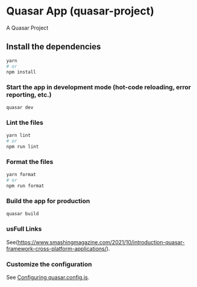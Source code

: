 # Quasar App (quasar-project)

A Quasar Project

## Install the dependencies

```bash
yarn
# or
npm install
```

### Start the app in development mode (hot-code reloading, error reporting, etc.)

```bash
quasar dev
```

### Lint the files

```bash
yarn lint
# or
npm run lint
```

### Format the files

```bash
yarn format
# or
npm run format
```

### Build the app for production

```bash
quasar build
```

### usFull Links

See(https://www.smashingmagazine.com/2021/10/introduction-quasar-framework-cross-platform-applications/).

### Customize the configuration

See [Configuring quasar.config.js](https://v2.quasar.dev/quasar-cli-vite/quasar-config-js).
